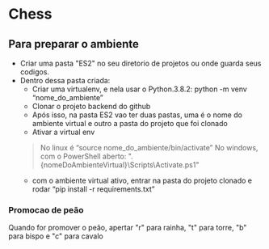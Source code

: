# Chess

## Para preparar o ambiente

 - Criar uma pasta "ES2" no seu diretorio de projetos ou onde guarda seus codigos.
 - Dentro dessa pasta criada:
	 - Criar uma virtualenv, e nela usar o Python.3.8.2: python -m venv “nome_do_ambiente”
	 - Clonar o projeto backend do github
	 - Após isso, na pasta ES2 vao ter duas pastas, uma é o nome do ambiente virtual e outro a pasta do projeto que foi clonado
	 - Ativar a virtual env
	  > No linux é “source  nome_do_ambiente/bin/activate” 
	  > No windows, com o PowerShell aberto: ".{nomeDoAmbienteVirtual}\Scripts\Activate.ps1"
	 - com o ambiente virtual ativo, entrar na pasta do projeto clonado e  rodar “pip install -r requirements.txt”

### Promocao de peão
Quando for promover o peão, apertar "r" para rainha, "t" para torre, "b" para bispo e "c" para cavalo